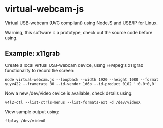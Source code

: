 # virtual-webcam-js
Virtual USB-webcam (UVC compliant) using NodeJS and USB/IP for Linux.

Warning, this software is a prototype, check out the source code before using.

## Example: x11grab

Create a local virtual USB-webcam device, using FFMpeg's x11grab functionality to record the screen:

    node virtual-webcam.js --loopback --width 1920 --height 1080 --format yuyv422 --framerate 30 --id-vendor 1d6b --id-product 0102 ':0.0+0,0'

Now a new /dev/video device is available, check details using:

    v4l2-ctl --list-ctrls-menus --list-formats-ext -d /dev/videoX

View sample output using:

    ffplay /dev/video0
